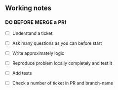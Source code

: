 ## Working notes



### DO BEFORE MERGE a PR!

- [ ] Understand a ticket
- [ ] Ask many questions as you can before start 
- [ ] Write approximately logic
- [ ] Reproduce problem locally completely and test it 
- [ ] Add tests 
- [ ] Check a number of ticket in PR and branch-name
      
